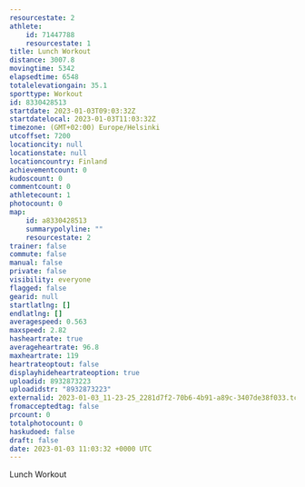 ```yaml
---
resourcestate: 2
athlete:
    id: 71447788
    resourcestate: 1
title: Lunch Workout
distance: 3007.8
movingtime: 5342
elapsedtime: 6548
totalelevationgain: 35.1
sporttype: Workout
id: 8330428513
startdate: 2023-01-03T09:03:32Z
startdatelocal: 2023-01-03T11:03:32Z
timezone: (GMT+02:00) Europe/Helsinki
utcoffset: 7200
locationcity: null
locationstate: null
locationcountry: Finland
achievementcount: 0
kudoscount: 0
commentcount: 0
athletecount: 1
photocount: 0
map:
    id: a8330428513
    summarypolyline: ""
    resourcestate: 2
trainer: false
commute: false
manual: false
private: false
visibility: everyone
flagged: false
gearid: null
startlatlng: []
endlatlng: []
averagespeed: 0.563
maxspeed: 2.82
hasheartrate: true
averageheartrate: 96.8
maxheartrate: 119
heartrateoptout: false
displayhideheartrateoption: true
uploadid: 8932873223
uploadidstr: "8932873223"
externalid: 2023-01-03_11-23-25_2281d7f2-70b6-4b91-a89c-3407de38f033.tcx
fromacceptedtag: false
prcount: 0
totalphotocount: 0
haskudoed: false
draft: false
date: 2023-01-03 11:03:32 +0000 UTC
---
```

Lunch Workout